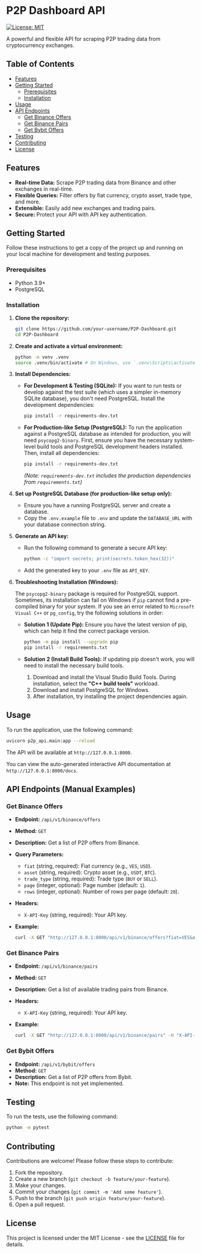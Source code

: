 # P2P Dashboard API

[![License: MIT](https://img.shields.io/badge/License-MIT-yellow.svg)](https://opensource.org/licenses/MIT)

A powerful and flexible API for scraping P2P trading data from cryptocurrency exchanges.

## Table of Contents

- [Features](#features)
- [Getting Started](#getting-started)
  - [Prerequisites](#prerequisites)
  - [Installation](#installation)
- [Usage](#usage)
- [API Endpoints](#api-endpoints)
  - [Get Binance Offers](#get-binance-offers)
  - [Get Binance Pairs](#get-binance-pairs)
  - [Get Bybit Offers](#get-bybit-offers)
- [Testing](#testing)
- [Contributing](#contributing)
- [License](#license)

## Features

- **Real-time Data:** Scrape P2P trading data from Binance and other exchanges in real-time.
- **Flexible Queries:** Filter offers by fiat currency, crypto asset, trade type, and more.
- **Extensible:** Easily add new exchanges and trading pairs.
- **Secure:** Protect your API with API key authentication.

## Getting Started

Follow these instructions to get a copy of the project up and running on your local machine for development and testing purposes.

### Prerequisites

- Python 3.9+
- PostgreSQL

### Installation

1. **Clone the repository:**

   ```bash
   git clone https://github.com/your-username/P2P-Dashboard.git
   cd P2P-Dashboard
   ```

2. **Create and activate a virtual environment:**

   ```bash
   python -m venv .venv
   source .venv/bin/activate # On Windows, use `.venv\Scripts\activate`
   ```

3. **Install Dependencies:**

   - **For Development & Testing (SQLite):**
     If you want to run tests or develop against the test suite (which uses a simpler in-memory SQLite database), you don't need PostgreSQL. Install the development dependencies:
     ```bash
     pip install -r requirements-dev.txt
     ```

   - **For Production-like Setup (PostgreSQL):**
     To run the application against a PostgreSQL database as intended for production, you will need `psycopg2-binary`. First, ensure you have the necessary system-level build tools and PostgreSQL development headers installed. Then, install all dependencies:
     ```bash
     pip install -r requirements-dev.txt
     ```
     *(Note: `requirements-dev.txt` includes the production dependencies from `requirements.txt`)*

4. **Set up PostgreSQL Database (for production-like setup only):**

   - Ensure you have a running PostgreSQL server and create a database.
   - Copy the `.env.example` file to `.env` and update the `DATABASE_URL` with your database connection string.

5. **Generate an API key:**

   - Run the following command to generate a secure API key:

     ```bash
     python -c "import secrets; print(secrets.token_hex(32))"
     ```

   - Add the generated key to your `.env` file as `API_KEY`.

6. **Troubleshooting Installation (Windows):**

   The `psycopg2-binary` package is required for PostgreSQL support. Sometimes, its installation can fail on Windows if `pip` cannot find a pre-compiled binary for your system. If you see an error related to `Microsoft Visual C++` or `pg_config`, try the following solutions in order:

   - **Solution 1 (Update Pip):** Ensure you have the latest version of pip, which can help it find the correct package version.
     ```bash
     python -m pip install --upgrade pip
     pip install -r requirements.txt
     ```

   - **Solution 2 (Install Build Tools):** If updating pip doesn't work, you will need to install the necessary build tools.
     1. Download and install the Visual Studio Build Tools. During installation, select the **"C++ build tools"** workload.
     2. Download and install PostgreSQL for Windows.
     3. After installation, try installing the project dependencies again.


## Usage

To run the application, use the following command:

```bash
uvicorn p2p_api.main:app --reload
```

The API will be available at `http://127.0.0.1:8000`.

You can view the auto-generated interactive API documentation at `http://127.0.0.1:8000/docs`.

## API Endpoints (Manual Examples)

### Get Binance Offers

- **Endpoint:** `/api/v1/binance/offers`
- **Method:** `GET`
- **Description:** Get a list of P2P offers from Binance.
- **Query Parameters:**
  - `fiat` (string, required): Fiat currency (e.g., `VES`, `USD`).
  - `asset` (string, required): Crypto asset (e.g., `USDT`, `BTC`).
  - `trade_type` (string, required): Trade type (`BUY` or `SELL`).
  - `page` (integer, optional): Page number (default: `1`).
  - `rows` (integer, optional): Number of rows per page (default: `20`).
- **Headers:**
  - `X-API-Key` (string, required): Your API key.
- **Example:**

  ```bash
  curl -X GET "http://127.0.0.1:8000/api/v1/binance/offers?fiat=VES&asset=USDT&trade_type=BUY" -H "X-API-Key: your-api-key"
  ```

### Get Binance Pairs

- **Endpoint:** `/api/v1/binance/pairs`
- **Method:** `GET`
- **Description:** Get a list of available trading pairs from Binance.
- **Headers:**
  - `X-API-Key` (string, required): Your API key.
- **Example:**

  ```bash
  curl -X GET "http://127.0.0.1:8000/api/v1/binance/pairs" -H "X-API-Key: your-api-key"
  ```

### Get Bybit Offers

- **Endpoint:** `/api/v1/bybit/offers`
- **Method:** `GET`
- **Description:** Get a list of P2P offers from Bybit.
- **Note:** This endpoint is not yet implemented.

## Testing

To run the tests, use the following command:

```bash
python -m pytest
```

## Contributing

Contributions are welcome! Please follow these steps to contribute:

1. Fork the repository.
2. Create a new branch (`git checkout -b feature/your-feature`).
3. Make your changes.
4. Commit your changes (`git commit -m 'Add some feature'`).
5. Push to the branch (`git push origin feature/your-feature`).
6. Open a pull request.

## License

This project is licensed under the MIT License - see the [LICENSE](LICENSE) file for details.
